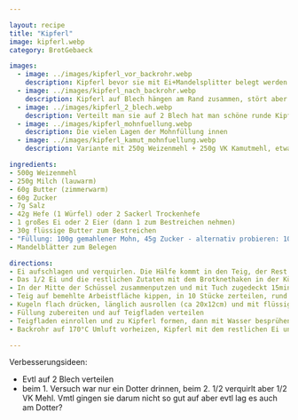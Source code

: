 ```yaml
---

layout: recipe
title: "Kipferl"
image: kipferl.webp
category: BrotGebaeck

images:
  - image: ../images/kipferl_vor_backrohr.webp
    description: Kipferl bevor sie mit Ei+Mandelsplitter belegt werden und ins Rohr kommen
  - image: ../images/kipferl_nach_backrohr.webp
    description: Kipferl auf Blech hängen am Rand zusammen, stört aber nicht
  - image: ../images/kipferl_2_blech.webp
    description: Verteilt man sie auf 2 Blech hat man schöne runde Kipferl (hier 50% Vollkorn)
  - image: ../images/kipferl_mohnfuellung.webp
    description: Die vielen Lagen der Mohnfüllung innen
  - image: ../images/kipferl_kamut_mohnfuellung.webp
    description: Variante mit 250g Weizenmehl + 250g VK Kamutmehl, etwas kürzer geknetet und etwas mehr Mohnfüllung ist auch sehr gut

ingredients:
- 500g Weizenmehl
- 250g Milch (lauwarm)
- 60g Butter (zimmerwarm)
- 60g Zucker
- 7g Salz
- 42g Hefe (1 Würfel) oder 2 Sackerl Trockenhefe
- 1 großes Ei oder 2 Eier (dann 1 zum Bestreichen nehmen)
- 30g flüssige Butter zum Bestreichen
- "Füllung: 100g gemahlener Mohn, 45g Zucker - alternativ probieren: 100g geriebene Mandeln oder Haselnüsse, 50g Zucker, 3g Zimt"
- Mandelblätter zum Belegen

directions:
- Ei aufschlagen und verquirlen. Die Hälfe kommt in den Teig, der Rest wird später benötigt.
- Das 1/2 Ei und die restlichen Zutaten mit dem Brotknethaken in der Küchenmaschine 3min Stufe 2, 7min Stufe 3 kneten
- In der Mitte der Schüssel zusammenputzen und mit Tuch zugedeckt 15min rasten lassen
- Teig auf bemehlte Arbeistfläche kippen, in 10 Stücke zerteilen, rund formen und nochmal mit Tuch abgedeckt 15min rasten lassen
- Kugeln flach drücken, länglich ausrollen (ca 20x12cm) und mit flüssiger Butter bestreichen
- Füllung zubereiten und auf Teigfladen verteilen
- Teigfladen einrollen und zu Kipferl formen, dann mit Wasser besprühen und ca 30min rasten lassen
- Backrohr auf 170°C Umluft vorheizen, Kipferl mit dem restlichen Ei und Mandelsplittern bedecken und ca 18-20min backen

---
```


Verbesserungsideen:
- Evtl auf 2 Blech verteilen
- beim 1. Versuch war nur ein Dotter drinnen, beim 2. 1/2 verquirlt aber 1/2 VK Mehl. Vmtl gingen sie darum nicht so gut auf aber evtl lag es auch am Dotter?